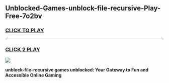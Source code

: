 
## Unblocked-Games-unblock-file-recursive-Play-Free-7o2bv
<h3>
<a href="https://premium76.site?title=unblock-file-recursive&ref=23A">CLICK TO PLAY</a></h3>
<hr>

<h3>
<a href="https://premium76.site?title=unblock-file-recursive&ref=23A">CLICK 2 PLAY</a>
  
</h3>

<a href="https://premium76.site?title=unblock-file-recursive&ref=23A"><img src="https://clearcache.store/games.png"></a>


**unblock-file-recursive games unblocked: Your Gateway to Fun and Accessible Online Gaming**
